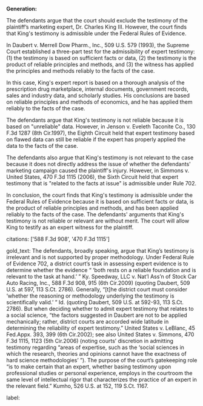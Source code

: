 **Generation:**


The defendants argue that the court should exclude the testimony of the plaintiff’s marketing expert, Dr. Charles King III. However, the court finds that King's testimony is admissible under the Federal Rules of Evidence.

In Daubert v. Merrell Dow Pharm., Inc., 509 U.S. 579 (1993), the Supreme Court established a three-part test for the admissibility of expert testimony: (1) the testimony is based on sufficient facts or data, (2) the testimony is the product of reliable principles and methods, and (3) the witness has applied the principles and methods reliably to the facts of the case.

In this case, King's expert report is based on a thorough analysis of the prescription drug marketplace, internal documents, government records, sales and industry data, and scholarly studies. His conclusions are based on reliable principles and methods of economics, and he has applied them reliably to the facts of the case.

The defendants argue that King's testimony is not reliable because it is based on "unreliable" data. However, in Jenson v. Eveleth Taconite Co., 130 F.3d 1287 (8th Cir.1997), the Eighth Circuit held that expert testimony based on flawed data can still be reliable if the expert has properly applied the data to the facts of the case.

The defendants also argue that King's testimony is not relevant to the case because it does not directly address the issue of whether the defendants' marketing campaign caused the plaintiff's injury. However, in Simmons v. United States, 470 F.3d 1115 (2006), the Sixth Circuit held that expert testimony that is "related to the facts at issue" is admissible under Rule 702.

In conclusion, the court finds that King's testimony is admissible under the Federal Rules of Evidence because it is based on sufficient facts or data, is the product of reliable principles and methods, and has been applied reliably to the facts of the case. The defendants' arguments that King's testimony is not reliable or relevant are without merit. The court will allow King to testify as an expert witness for the plaintiff. 

citations: ['588 F.3d 908', '470 F.3d 1115']

gold_text: The defendants, broadly speaking, argue that King’s testimony is irrelevant and is not supported by proper methodology. Under Federal Rule of Evidence 702, a district court’s task in assessing expert evidence is to determine whether the evidence “ ‘both rests on a reliable foundation and is relevant to the task at hand.’ ” Ky. Speedway, LLC v. Nat’l Ass’n of Stock Car Auto Racing, Inc., 588 F.3d 908, 915 (6th Cir.2009) (quoting Daubert, 509 U.S. at 597, 113 S.Ct. 2786). Generally, “[t]he district court must consider ‘whether the reasoning or methodology underlying the testimony is scientifically valid.’ ” Id. (quoting Daubert, 509 U.S. at 592-93, 113 S.Ct. 2786). But when deciding whether to admit expert testimony that relates to a social science, “the factors suggested in Daubert are not to be applied mechanically; rather, district courts are accorded wide latitude in determining the reliability of expert testimony.” United States v. LeBlanc, 45 Fed.Appx. 393, 399 (6th Cir.2002); see also United States v. Simmons, 470 F.3d 1115, 1123 (5th Cir.2006) (noting courts’ discretion in admitting testimony regarding “areas of expertise, such as the ‘social sciences in which the research, theories and opinions cannot have the exactness of hard science methodologies’ ”). The purpose of the court’s gatekeeping role “is to make certain that an expert, whether basing testimony upon professional studies or personal experience, employs in the courtroom the same level of intellectual rigor that characterizes the practice of an expert in the relevant field.” Kumho, 526 U.S. at 152, 119 S.Ct. 1167.

label: 